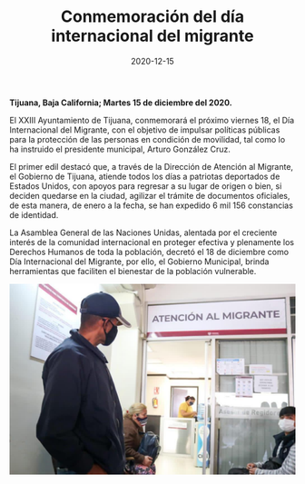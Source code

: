 ﻿---
layout: blog
title:  "Conmemoración del día internacional del migrante"
date:   2020-12-15
categories: tijuana
permalink: /:categories/:title:output_ext
image: /img/cnr/2020-12-15-conmemoracion.jpeg
alt: "Conmemoración del día internacional del migrante"
autor: 
---
 
**Tijuana, Baja California; Martes 15 de diciembre del 2020.**


El XXIII Ayuntamiento de Tijuana, conmemorará el próximo viernes 18, el Día Internacional del Migrante, con el objetivo de impulsar políticas públicas para la protección de las personas en condición de movilidad, tal como lo ha instruido el presidente municipal, Arturo González Cruz.


El primer edil destacó que, a través de la Dirección de Atención al Migrante, el Gobierno de Tijuana, atiende todos los días a patriotas deportados de Estados Unidos, con apoyos para regresar a su lugar de origen o bien, si deciden quedarse en la ciudad, agilizar el trámite de documentos oficiales, de esta manera, de enero a la fecha, se han expedido 6 mil 156 constancias de identidad.


La Asamblea General de las Naciones Unidas, alentada por el creciente interés de la comunidad internacional en proteger efectiva y plenamente los Derechos Humanos de toda la población, decretó el 18 de diciembre como Día Internacional del Migrante, por ello, el Gobierno Municipal, brinda herramientas que faciliten el bienestar de la población vulnerable.

<div id="carouselExampleSlidesOnly" class="carousel slide" data-ride="carousel">
  <div class="carousel-inner">
    <div class="carousel-item active">
       <img class="d-block w-100" src="/img/cnr/2020-12-15-conmemoracion.jpeg" loading="lazy"  alt="Conmemoración del día internacional del migrante">
    </div>
  </div>
</div>